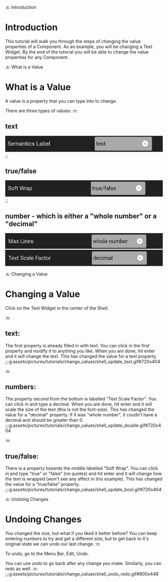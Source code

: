 :s: Introduction
# Introduction
This tutorial will walk you through the steps of changing the value properties of a Component. As an example, you will be changing a Text Widget. By the end of the tutorial you will be able to change the value properties for any Component.

:s: What is a Value
# What is a Value
A value is a property that you can type into to change.

There are three types of values:
:n:
## text
![text](assets/pictures/tutorials/change_values/text.jpg#588x60)
;;
## true/false
![text](assets/pictures/tutorials/change_values/true_false.jpg#588x60)
;;
## number - which is either a "whole number" or a "decimal"
![text](assets/pictures/tutorials/change_values/whole_number.jpg#588x60)
![text](assets/pictures/tutorials/change_values/decimal.jpg#588x60)

:s: Changing a Value
# Changing a Value
Click on the Text Widget in the center of the Shell.

:n:
## text:
The first property is already filled in with text. You can click in the first property and modify it to anything you like. When you are done, hit enter and it will change the text. This has changed the value for a text property.
;;:g:assets/pictures/tutorials/change_values/shell_update_text.gif#720x404

:n:
## numbers:
The property second from the bottom is labelled "Text Scale Factor". You can click in and type a decimal. When you are done, hit enter and it will scale the size of the text (this is not the font-size). This has changed the value for a "decimal" property. If it was "whole number", it coudn't have a decimal and should be greater than 0.
;;:g:assets/pictures/tutorials/change_values/shell_update_double.gif#720x404

:n:
## true/false:
There is a property towards the middle labelled "Soft Wrap". You can click in and type "true" or "false" (no quotes) and hit enter and it will change how the text is wrapped (won't see any affect in this example). This has changed the value for a "true/false" property.
;;:g:assets/pictures/tutorials/change_values/shell_update_bool.gif#720x404

:s: Undoing Changes
# Undoing Changes
You changed the size, but what if you liked it better before? You can keep entering numbers to try and get a different size, but to get back to it's original state we can undo our last change.
:n:

To undo, go to the Menu Bar, Edit, Undo.

You can use undo to go back after any change you make. Similarly, you can redo as well.
:n:
;;:g:assets/pictures/tutorials/change_values/shell_undo_redo.gif#800x448
